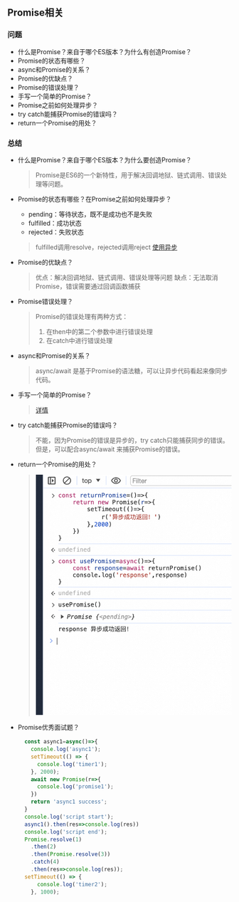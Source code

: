 ## Promise相关

### 问题
- 什么是Promise？来自于哪个ES版本？为什么有创造Promise？
- Promise的状态有哪些？
- async和Promise的关系？
- Promise的优缺点？
- Promise的错误处理？
- 手写一个简单的Promise？
- Promise之前如何处理异步？
- try catch能捕获Promise的错误吗？
- return一个Promise的用处？

### 总结
- 什么是Promise？来自于哪个ES版本？为什么要创造Promise？
  > Promise是ES6的一个新特性，用于解决回调地狱、链式调用、错误处理等问题。

- Promise的状态有哪些？在Promise之前如何处理异步？
  - pending：等待状态，既不是成功也不是失败
  - fulfilled：成功状态
  - rejected：失败状态

  > fulfilled调用resolve，rejected调用reject
  > [使用异步](./[⭐⭐⭐⭐⭐]-异步.md#使用异步)

- Promise的优缺点？
  > 优点：解决回调地狱、链式调用、错误处理等问题
  > 缺点：无法取消Promise，错误需要通过回调函数捕获

- Promise错误处理？
  > Promise的错误处理有两种方式：
  > 1. 在then中的第二个参数中进行错误处理
  > 2. 在catch中进行错误处理

- async和Promise的关系？
  >  async/await 是基于Promise的语法糖，可以让异步代码看起来像同步代码。

- 手写一个简单的Promise？
  > [详情](./[⭐⭐⭐⭐⭐]-异步.md#内置对象相关)

- try catch能捕获Promise的错误吗？
  > 不能，因为Promise的错误是异步的，try catch只能捕获同步的错误。
  > 但是，可以配合async/await 来捕获Promise的错误。

- return一个Promise的用处？
  > ![图 0](../images/ed4cf6cb5b623f69c415251f0e0b59bcfc7424fb787be6e88dfe1819abadc855.png)  

- Promise优秀面试题？
  ```js
    const async1=async()=>{
      console.log('async1');
      setTimeout(() => {
        console.log('timer1');
      }, 2000);
      await new Promise(r=>{
        console.log('promise1');
      })
      return 'async1 success';
    }
    console.log('script start');
    async1().then(res=>console.log(res))
    console.log('script end');
    Promise.resolve(1)
      .then(2)
      .then(Promise.resolve(3))
      .catch(4)
      .then(res=>console.log(res));
    setTimeout(() => {
        console.log('timer2');
      }, 1000);
  ```